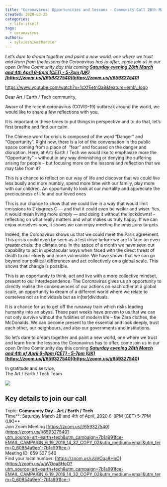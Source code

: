```yaml
---
title: "Coronavirus: Opportunities and lessons - Community Call 28th March"
created: 2020-03-25
categories: 
  - life-itself
tags: 
  - coronavirus
authors: 
  - sylvieshiweibarbier
---
```


_Let’s dare to dream together and paint a new world, one where we trust and learn from the lessons the Coronavirus has to offer, come join us in our open Online Community day this coming_ **_[Saturday evening 28th March and 4th April 6-8pm (CET) - 5-7pm (UK)](https://zoom.us/j/659327540)_**  
_**[https://zoom.us/j/659327540](https://zoom.us/j/659327540)**_

https://www.youtube.com/watch?v=1cXfEetnQa8&feature=emb\_logo

Dear Art / Earth / Tech community,  
  
Aware of the recent coronavirus (COVID-19) outbreak around the world, we would like to share a few reflections with you.   
  
It is important in these times to put things in perspective and to do that, let’s first breathe and find our calm.   
  
The Chinese word for crisis is composed of the word “Danger” and “Opportunity”. Right now, there is a lot of the conversation in the public space coming from a place of  “fear” and focused on the danger and disruption. Here, at Art/ Earth / Tech we would like to emphasize more the “Opportunity” – without in any way diminishing or denying the suffering arising for people – but focusing more on the lessons and reflection that we may take from it?  
  
This is a chance to reflect on our way of life and discover that we could live less busily and more humbly, spend more time with our family, play more with our children. An opportunity to look at our mortality and appreciate the preciousness of life and our loved ones  
  
This is our chance to show that we could live in a way that would limit emissions to 2 degrees C — and that it could even be weller and wiser. Yes, it would mean living more simply — and doing it without the lockdowns! – reflecting on what really matters and what makes us truly happy. If we can enjoy ourselves now, it shows we can enjoy meeting the emissions targets.  
  
Indeed, the Coronavirus shows us that we could meet the Paris agreement. This crisis could even be seen as a test drive before we are to face an even greater crisis: the climate one. In the space of a month we have seen our capability to act in spectacular ways when faced with the direct threat of death to our elderly and more vulnerable. We have shown that we can go beyond our political differences and act collectively on a global scale. This shows that change is possible.  
  
This is an opportunity to think, act and live with a more collective mindset, present to our interdependence. The Coronavirus gives us an opportunity to directly realise the consequences of our actions on each other at a global scale, an opportunity to dream of a different world where we relate to ourselves not as individuals but as in\[ter\]dividuals.  
  
It is a chance for us to get off the runaway train which risks leading humanity into an abyss. These past weeks have proven to us that we can not only survive without the futilities of modern life – the Zara clothes, the McDonalds. We can become present to the essential and look deeply, trust each other, our neighbours, and also our governments and institutions.   
  
So let’s dare to dream together and paint a new world, one where we trust and learn from the lessons the Coronavirus has to offer, come join us in our open Online Community day this coming **_[Saturday evening 28th March and 4th of April 6-8pm (CET) - 5-7pm (UK)](https://zoom.us/j/659327540)_**  
**[https://zoom.us/j/659327540](https://zoom.us/j/659327540)**  
  
In gratitude and service,  
The Art / Earth / Tech Team

![](/assets/images/10611589-1.jpg)

## Key details to join our call

Topic: **Community Day - Art / Earth / Tech**  
Time**: Saturday March 28 and 4th of April, 2020 6-8PM (CET) 5-7PM (UK)**  
Join Zoom Meeting [https://zoom.us/j/659327540](https://zoom.us/j/659327540?utm_source=art+earth+tech&utm_campaign=7b1a991fce-EMAIL_CAMPAIGN_6_19_2019_14_32_COPY_02&utm_medium=email&utm_term=0_60854a9ee1-7b1a991fce-)  
Meeting ID: 659 327 540  
Find your local number: [https://zoom.us/u/aVOqa8HoO](https://zoom.us/u/aVOqa8HoO?utm_source=art+earth+tech&utm_campaign=7b1a991fce-EMAIL_CAMPAIGN_6_19_2019_14_32_COPY_02&utm_medium=email&utm_term=0_60854a9ee1-7b1a991fce-)
